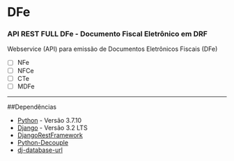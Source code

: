 # DFe

### API REST FULL DFe - Documento Fiscal Eletrônico em DRF

Webservice (API) para emissão de Documentos Eletrônicos Fiscais (DFe)
- [ ] NFe
- [ ] NFCe
- [ ] CTe
- [ ] MDFe
---
##Dependências
- [Python](https://www.python.org/downloads/ "Python Download") - Versão 3.7.10
- [Django](https://www.djangoproject.com/download/ "Django Download") - Versão 3.2 LTS
- [DjangoRestFramework](https://www.django-rest-framework.org/ "Django REST Framework")
- [Python-Decouple](https://pypi.org/project/python-decouple/ "Python-decouple")
- [dj-database-url](https://pypi.org/project/dj-database-url/ "Use Database URLs in your Django Application")
